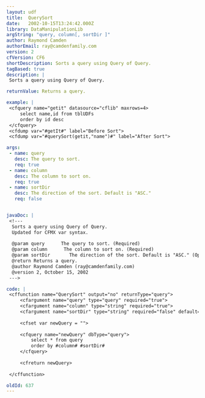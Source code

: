 ```yaml
---
layout: udf
title:  QuerySort
date:   2002-10-15T13:24:42.000Z
library: DataManipulationLib
argString: "query, column[, sortDir ]"
author: Raymond Camden
authorEmail: ray@camdenfamily.com
version: 2
cfVersion: CF6
shortDescription: Sorts a query using Query of Query.
tagBased: true
description: |
 Sorts a query using Query of Query.

returnValue: Returns a query.

example: |
 <cfquery name="getit" datasource="cflib" maxrows=4>
     select name,id from tblUDFs
     order by id desc
 </cfquery>
 <cfdump var="#getIt#" label="Before Sort">
 <cfdump var="#querySort(getit,"name")#" label="After Sort">

args:
 - name: query
   desc: The query to sort.
   req: true
 - name: column
   desc: The column to sort on.
   req: true
 - name: sortDir 
   desc: The direction of the sort. Default is "ASC."
   req: false


javaDoc: |
 <!---
  Sorts a query using Query of Query.
  Updated for CFMX var syntax.
  
  @param query      The query to sort. (Required)
  @param column      The column to sort on. (Required)
  @param sortDir       The direction of the sort. Default is "ASC." (Optional)
  @return Returns a query. 
  @author Raymond Camden (ray@camdenfamily.com) 
  @version 2, October 15, 2002 
 --->

code: |
 <cffunction name="QuerySort" output="no" returnType="query">
     <cfargument name="query" type="query" required="true">
     <cfargument name="column" type="string" required="true">
     <cfargument name="sortDir" type="string" required="false" default="asc">
 
     <cfset var newQuery = "">
     
     <cfquery name="newQuery" dbType="query">
         select * from query
         order by #column# #sortDir#
     </cfquery>
     
     <cfreturn newQuery>
     
 </cffunction>

oldId: 637
---
```


